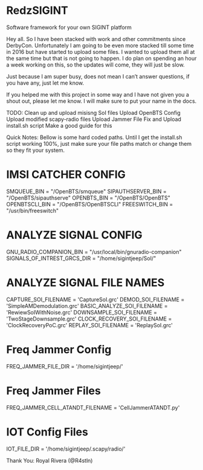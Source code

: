 # RedzSIGINT
Software framework for your own SIGINT platform 

Hey all. So I have been stacked with work and other commitments since DerbyCon. Unfortunately I am going to be even more stacked till some time in 2016 but have started to upload some files. I wanted to upload them all at the same time but that is not going to happen. I do plan on spending an hour a week working on this, so the updates will come, they will just be slow. 

Just because I am super busy, does not mean I can’t answer questions, if you have any, just let me know. 

If you helped me with this project in some way and I have not given you a shout out, please let me know. I will make sure to put your name in the docs. 

TODO:
Clean up and upload misisng SoI files
Upload OpenBTS Config
Upload modified scapy-radio files
Upload Jammer File
Fix and Upload install.sh script
Make a good guide for this

Quick Notes:
Bellow is some hard coded paths. Until I get the install.sh script working 100%, just make sure your file paths match or change them so they fit your system.

# IMSI CATCHER CONFIG
SMQUEUE_BIN = "/OpenBTS/smqueue"
SIPAUTHSERVER_BIN = "/OpenBTS/sipauthserve"
OPENBTS_BIN = "/OpenBTS/OpenBTS"
OPENBTSCLI_BIN = "/OpenBTS/OpenBTSCLI"
FREESWITCH_BIN = "/usr/bin/freeswitch"

# ANALYZE SIGNAL CONFIG
GNU_RADIO_COMPANION_BIN = "/usr/local/bin/gnuradio-companion"
SIGNALS_OF_INTREST_GRCS_DIR = "/home/sigintjeep/SoI/"

# ANALYZE SIGNAL FILE NAMES
CAPTURE_SOI_FILENAME = 'CaptureSoI.grc'
DEMOD_SOI_FILENAME = 'SimpleAMDemodulation.grc'
BASIC_ANALYZE_SOI_FILENAME = 'RewiewSoIWithNoise.grc'
DOWNSAMPLE_SOI_FILENAME = 'TwoStageDownsample.grc'
CLOCK_RECOVERY_SOI_FILENAME = 'ClockRecoveryPoC.grc'
REPLAY_SOI_FILENAME = 'ReplaySoI.grc'

# Freq Jammer Config
FREQ_JAMMER_FILE_DIR = '/home/sigintjeep/'

# Freq Jammer Files
FREQ_JAMMER_CELL_ATANDT_FILENAME = 'CellJammerATANDT.py'

# IOT Config Files
IOT_FILE_DIR = '/home/sigintjeep/.scapy/radio/'

Thank You:
Royal Rivera (@R4stln) 
